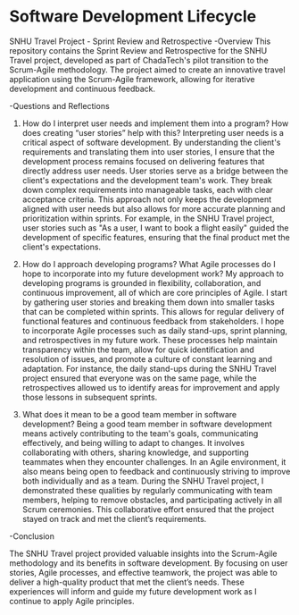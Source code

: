 # Software Development Lifecycle

SNHU Travel Project - Sprint Review and Retrospective
-Overview
This repository contains the Sprint Review and Retrospective for the SNHU Travel project, developed as part of ChadaTech's pilot transition to the Scrum-Agile methodology. The project aimed to create an innovative travel application using the Scrum-Agile framework, allowing for iterative development and continuous feedback.

-Questions and Reflections
1. How do I interpret user needs and implement them into a program? How does creating “user stories” help with this?
Interpreting user needs is a critical aspect of software development. By understanding the client's requirements and translating them into user stories, I ensure that the development process remains focused on delivering features that directly address user needs. User stories serve as a bridge between the client's expectations and the development team's work. They break down complex requirements into manageable tasks, each with clear acceptance criteria. This approach not only keeps the development aligned with user needs but also allows for more accurate planning and prioritization within sprints. For example, in the SNHU Travel project, user stories such as "As a user, I want to book a flight easily" guided the development of specific features, ensuring that the final product met the client's expectations.

2. How do I approach developing programs? What Agile processes do I hope to incorporate into my future development work?
My approach to developing programs is grounded in flexibility, collaboration, and continuous improvement, all of which are core principles of Agile. I start by gathering user stories and breaking them down into smaller tasks that can be completed within sprints. This allows for regular delivery of functional features and continuous feedback from stakeholders. I hope to incorporate Agile processes such as daily stand-ups, sprint planning, and retrospectives in my future work. These processes help maintain transparency within the team, allow for quick identification and resolution of issues, and promote a culture of constant learning and adaptation. For instance, the daily stand-ups during the SNHU Travel project ensured that everyone was on the same page, while the retrospectives allowed us to identify areas for improvement and apply those lessons in subsequent sprints.

3. What does it mean to be a good team member in software development?
Being a good team member in software development means actively contributing to the team's goals, communicating effectively, and being willing to adapt to changes. It involves collaborating with others, sharing knowledge, and supporting teammates when they encounter challenges. In an Agile environment, it also means being open to feedback and continuously striving to improve both individually and as a team. During the SNHU Travel project, I demonstrated these qualities by regularly communicating with team members, helping to remove obstacles, and participating actively in all Scrum ceremonies. This collaborative effort ensured that the project stayed on track and met the client’s requirements.

-Conclusion

The SNHU Travel project provided valuable insights into the Scrum-Agile methodology and its benefits in software development. By focusing on user stories, Agile processes, and effective teamwork, the project was able to deliver a high-quality product that met the client’s needs. These experiences will inform and guide my future development work as I continue to apply Agile principles.

